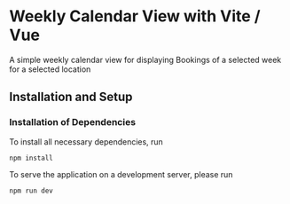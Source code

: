 # Weekly Calendar View with Vite / Vue

A simple weekly calendar view for displaying Bookings of a selected week for a selected location

## Installation and Setup

### Installation of Dependencies

To install all necessary dependencies, run

```shell-session
npm install
```

To serve the application on a development server, please run

```shell-session
npm run dev
```
